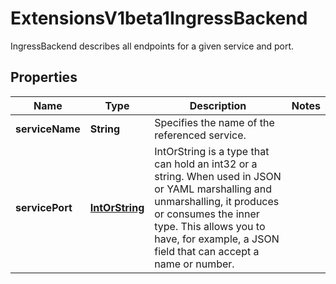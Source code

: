 

# ExtensionsV1beta1IngressBackend

IngressBackend describes all endpoints for a given service and port.
## Properties

Name | Type | Description | Notes
------------ | ------------- | ------------- | -------------
**serviceName** | **String** | Specifies the name of the referenced service. | 
**servicePort** | [**IntOrString**](IntOrString.md) | IntOrString is a type that can hold an int32 or a string.  When used in JSON or YAML marshalling and unmarshalling, it produces or consumes the inner type.  This allows you to have, for example, a JSON field that can accept a name or number. | 



